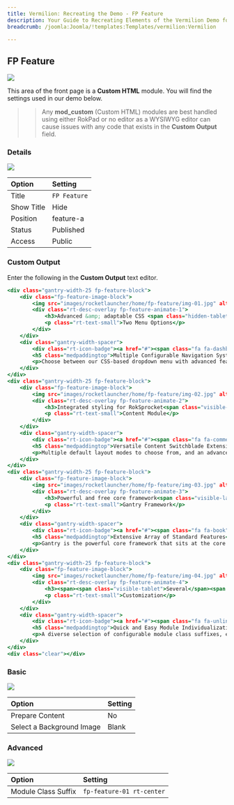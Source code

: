 ```yaml
---
title: Vermilion: Recreating the Demo - FP Feature
description: Your Guide to Recreating Elements of the Vermilion Demo for Joomla
breadcrumb: /joomla:Joomla/!templates:Templates/vermilion:Vermilion

---
```


FP Feature
-----

![][demo]

This area of the front page is a **Custom HTML** module. You will find the settings used in our demo below.

>> Any **mod_custom** (Custom HTML) modules are best handled using either RokPad or no editor as a WYSIWYG editor can cause issues with any code that exists in the **Custom Output** field.

### Details

![][demo2]

| Option      | Setting      |
| :---------- | :----------  |
| Title       | `FP Feature` |
| Show Title  | Hide         |
| Position    | feature-a    |
| Status      | Published    |
| Access      | Public       |

### Custom Output

Enter the following in the **Custom Output** text editor.

~~~ .html
<div class="gantry-width-25 fp-feature-block">
    <div class="fp-feature-image-block">
        <img src="images/rocketlauncher/home/fp-feature/img-01.jpg" alt="image" />
        <div class="rt-desc-overlay fp-feature-animate-1">
            <h3>Advanced &amp; adaptable CSS <span class="hidden-tablet">dropdown </span>menu</h3>
            <p class="rt-text-small">Two Menu Options</p>
        </div>
    </div>
    <div class="gantry-width-spacer">
        <div class="rt-icon-badge"><a href="#"><span class="fa fa-dashboard"></span></a></div>
        <h5 class="medpaddingtop">Multiple Configurable Navigation Systems</h5>
        <p>Choose between our CSS-based dropdown menu with advanced features such as inline modules, or SplitMenu.</p>
    </div>
</div>
<div class="gantry-width-25 fp-feature-block">
    <div class="fp-feature-image-block">
        <img src="images/rocketlauncher/home/fp-feature/img-02.jpg" alt="image" />
        <div class="rt-desc-overlay fp-feature-animate-2">
            <h3>Integrated styling for RokSprocket<span class="visible-large"> layout modes</span></h3>
            <p class="rt-text-small">Content Module</p>
        </div>
    </div>
    <div class="gantry-width-spacer">
        <div class="rt-icon-badge"><a href="#"><span class="fa fa-comments-o"></span></a></div>
        <h5 class="medpaddingtop">Versatile Content Switchblade Extension</h5>
        <p>Multiple default layout modes to choose from, and an advanced &amp; powerful custom administrative interface.</p>
    </div>
</div>
<div class="gantry-width-25 fp-feature-block">
    <div class="fp-feature-image-block">
        <img src="images/rocketlauncher/home/fp-feature/img-03.jpg" alt="image" />
        <div class="rt-desc-overlay fp-feature-animate-3">
            <h3>Powerful and free core framework<span class="visible-large"> for Joomla</span></h3>
            <p class="rt-text-small">Gantry Framework</p>
        </div>
    </div>
    <div class="gantry-width-spacer">
        <div class="rt-icon-badge"><a href="#"><span class="fa fa-book"></span></a></div>
        <h5 class="medpaddingtop">Extensive Array of Standard Features</h5>
        <p>Gantry is the powerful core framework that sits at the core of Vermilion, providing a rich feature set.</p>
    </div>
</div>
<div class="gantry-width-25 fp-feature-block">
    <div class="fp-feature-image-block">
        <img src="images/rocketlauncher/home/fp-feature/img-04.jpg" alt="image" />
        <div class="rt-desc-overlay fp-feature-animate-4">
            <h3><span><span class="visible-tablet">Several</span><span class="hidden-tablet">Eight stylistics and </span><span class="hidden-large"><span class="hidden-tablet">other</span></span><span class="visible-large">several structural</span> module suffixes</span></h3>
            <p class="rt-text-small">Customization</p>
        </div>
    </div>
    <div class="gantry-width-spacer">
        <div class="rt-icon-badge"><a href="#"><span class="fa fa-unlink"></span></a></div>
        <h5 class="medpaddingtop">Quick and Easy Module Individualization</h5>
        <p>A diverse selection of configurable module class suffixes, either stylistics or structural in function.</p>
    </div>
</div>
<div class="clear"></div>
~~~

### Basic

![][demo3]

| Option                    | Setting     |
| :----------               | :---------- |
| Prepare Content           | No          |
| Select a Background Image | Blank       |

### Advanced

![][demo4]

| Option              | Setting                   |
| :----------         | :----------               |
| Module Class Suffix | `fp-feature-01 rt-center` |

[demo]: assets/demo_4.jpeg
[demo2]: assets/demo_4a.jpeg
[demo3]: assets/demo_4b.jpeg
[demo4]: assets/demo_4c.jpeg
